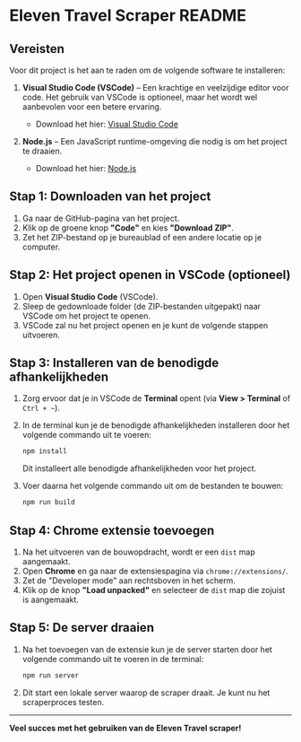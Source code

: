 # Eleven Travel Scraper README

## Vereisten

Voor dit project is het aan te raden om de volgende software te installeren:

1. **Visual Studio Code (VSCode)** – Een krachtige en veelzijdige editor voor code. Het gebruik van VSCode is optioneel, maar het wordt wel aanbevolen voor een betere ervaring.

   - Download het hier: [Visual Studio Code](https://code.visualstudio.com/)

2. **Node.js** – Een JavaScript runtime-omgeving die nodig is om het project te draaien.
   - Download het hier: [Node.js](https://nodejs.org/)

## Stap 1: Downloaden van het project

1. Ga naar de GitHub-pagina van het project.
2. Klik op de groene knop **"Code"** en kies **"Download ZIP"**.
3. Zet het ZIP-bestand op je bureaublad of een andere locatie op je computer.

## Stap 2: Het project openen in VSCode (optioneel)

1. Open **Visual Studio Code** (VSCode).
2. Sleep de gedownloade folder (de ZIP-bestanden uitgepakt) naar VSCode om het project te openen.
3. VSCode zal nu het project openen en je kunt de volgende stappen uitvoeren.

## Stap 3: Installeren van de benodigde afhankelijkheden

1. Zorg ervoor dat je in VSCode de **Terminal** opent (via **View > Terminal** of `Ctrl + ~`).
2. In de terminal kun je de benodigde afhankelijkheden installeren door het volgende commando uit te voeren:

   ```bash
   npm install
   ```

   Dit installeert alle benodigde afhankelijkheden voor het project.

3. Voer daarna het volgende commando uit om de bestanden te bouwen:
   ```bash
   npm run build
   ```

## Stap 4: Chrome extensie toevoegen

1. Na het uitvoeren van de bouwopdracht, wordt er een `dist` map aangemaakt.
2. Open **Chrome** en ga naar de extensiespagina via `chrome://extensions/`.
3. Zet de "Developer mode" aan rechtsboven in het scherm.
4. Klik op de knop **"Load unpacked"** en selecteer de `dist` map die zojuist is aangemaakt.

## Stap 5: De server draaien

1. Na het toevoegen van de extensie kun je de server starten door het volgende commando uit te voeren in de terminal:
   ```bash
   npm run server
   ```
2. Dit start een lokale server waarop de scraper draait. Je kunt nu het scraperproces testen.

---

**Veel succes met het gebruiken van de Eleven Travel scraper!**

